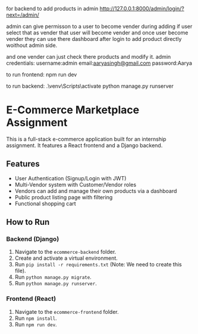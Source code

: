 for backend to add products in admin 
http://127.0.0.1:8000/admin/login/?next=/admin/

admin can give permisson to a user to become vender during adding if user select that as vender that user will become vender
and once user become vender they can use there dashboard after login to add product directly woithout admin side.

and one vender can just check there products and modify it.
admin credentials:
username:admin
email:aaryasingh@gmail.com
password:Aarya


to run frontend:
npm run dev 

to run backend:
.\venv\Scripts\activate
python manage.py runserver


# E-Commerce Marketplace Assignment

This is a full-stack e-commerce application built for an internship assignment. It features a React frontend and a Django backend.

## Features

- User Authentication (Signup/Login with JWT)
- Multi-Vendor system with Customer/Vendor roles
- Vendors can add and manage their own products via a dashboard
- Public product listing page with filtering
- Functional shopping cart

## How to Run

### Backend (Django)
1. Navigate to the `ecommerce-backend` folder.
2. Create and activate a virtual environment.
3. Run `pip install -r requirements.txt` (Note: We need to create this file).
4. Run `python manage.py migrate`.
5. Run `python manage.py runserver`.

### Frontend (React)
1. Navigate to the `ecommerce-frontend` folder.
2. Run `npm install`.
3. Run `npm run dev`.

